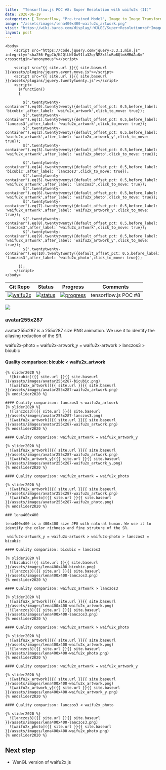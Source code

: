```yaml
---
title:  "Tensorflow.js POC #8: Super Resolution with waifu2x (II)"
date: 2020-06-19
categories: [ Tensorflow, "Pre-trained Model", Image to Image Transformer ]
image: "/assets/images/lena400x400-waifu2x_artwork.png"
visit: "https://wiki.barco.com/display/~WJLEE/Super+Resolution+of+Images"
layout: post
---
```

```{r echo=FALSE, eval=FALSE}
<body>
    <script src="https://code.jquery.com/jquery-3.3.1.min.js" integrity="sha256-FgpCb/KJQlLNfOu91ta32o/NMZxltwRo8QtmkMRdAu8=" crossorigin="anonymous"></script>

    <script src="{{ site.url }}{{ site.baseurl }}/assets/plugins/jquery.event.move.js"></script>
    <script src="{{ site.url }}{{ site.baseurl }}/assets/plugins/jquery.twentytwenty.js"></script>
    <script>
      $(function()
      {

        $(".twentytwenty-container").eq(0).twentytwenty({default_offset_pct: 0.5,before_label: 'bicubic',after_label: 'waifu2x_artwork',click_to_move: true});
        $(".twentytwenty-container").eq(1).twentytwenty({default_offset_pct: 0.5,before_label: 'lanczos3',after_label: 'waifu2x_artwork',click_to_move: true});
        $(".twentytwenty-container").eq(2).twentytwenty({default_offset_pct: 0.5,before_label: 'waifu2x_artwork',after_label: 'waifu2x_artwork_y',click_to_move: true});
        $(".twentytwenty-container").eq(3).twentytwenty({default_offset_pct: 0.5,before_label: 'waifu2x_artwork',after_label: 'waifu2x_photo',click_to_move: true});

        $(".twentytwenty-container").eq(4).twentytwenty({default_offset_pct: 0.5,before_label: 'bicubic',after_label: 'lanczos3',click_to_move: true});
        $(".twentytwenty-container").eq(5).twentytwenty({default_offset_pct: 0.5,before_label: 'waifu2x_artwork',after_label: 'lanczos3',click_to_move: true});
        $(".twentytwenty-container").eq(6).twentytwenty({default_offset_pct: 0.5,before_label: 'waifu2x_artwork',after_label: 'waifu2x_photo',click_to_move: true});
        $(".twentytwenty-container").eq(7).twentytwenty({default_offset_pct: 0.5,before_label: 'waifu2x_artwork',after_label: 'waifu2x_artwork_y',click_to_move: true});
        $(".twentytwenty-container").eq(8).twentytwenty({default_offset_pct: 0.5,before_label: 'lanczos3',after_label: 'waifu2x_artwork',click_to_move: true});
        $(".twentytwenty-container").eq(9).twentytwenty({default_offset_pct: 0.5,before_label: 'waifu2x_artwork',after_label: 'waifu2x_artwork_y',click_to_move: true});
        $(".twentytwenty-container").eq(10).twentytwenty({default_offset_pct: 0.5,before_label: 'lanczos3',after_label: 'waifu2x_photo',click_to_move: true});

      });
    </script>
</body>

```

| Git Repo                                                                                                                                         | Status                                                                                                                                                                | Progress                                                                                                                    | Comments                                                     |
|--------------------------------------------------------------------------------------------------------------------------------------------------|-----------------------------------------------------------------------------------------------------------------------------------------------------------------------|----------------------------------------------------------------------------------------------------------------------------------------|--------------------------------------------------------------|
| [![waifu2x](https://img.shields.io/badge/waifu2x_tfjs-gray?logo=tensorflow)](https://git.barco.com/users/wjlee/repos/waifu2x-tfjs/browse) | [![status](https://tailab.barco.com:9443/deeplearningcomputing/waifu2x-tfjs/badges/master/pipeline.svg)](https://tailab.barco.com:9443/deeplearningcomputing/waifu2x-tfjs/pipelines) | [![progress](https://img.shields.io/badge/waifu2x_tfjs-POC-red)](http://dlc.barco.com:3002/)|tensorflow.js POC #8|


[![](https://rebrand.ly/dlc_png_url)](https://rebrand.ly/dlc_uml_url)


### avatar255x287

avatar255x287 is a 255x287 size PNG animation. We use it to identify the aliasing reduction of the SR.

waifu2x-photo = waifu2x-artwork_y = waifu2x-artwork > lanczos3 > bicubic

#### Quality comparison: bicubic < waifu2x_artwork
```{r echo=FALSE, eval=FALSE}
{% slider2020 %}
  ![bicubic]({{ site.url }}{{ site.baseurl }}/assets/images/avatar255x287-bicubic.png)
  ![waifu2x_artwork]({{ site.url }}{{ site.baseurl }}/assets/images/avatar255x287-waifu2x_artwork.png)
{% endslider2020 %}

#### Quality comparison: lanczos3 < waifu2x_artwork
{% slider2020 %}
  ![lanczos3]({{ site.url }}{{ site.baseurl }}/assets/images/avatar255x287-lanczos3.png)
  ![waifu2x_artwork]({{ site.url }}{{ site.baseurl }}/assets/images/avatar255x287-waifu2x_artwork.png)
{% endslider2020 %}

#### Quality comparison: waifu2x_artwork = waifu2x_artwork_y

{% slider2020 %}
  ![waifu2x_artwork]({{ site.url }}{{ site.baseurl }}/assets/images/avatar255x287-waifu2x_artwork.png)
  ![waifu2x_artwork_y]({{ site.url }}{{ site.baseurl }}/assets/images/avatar255x287-waifu2x_artwork_y.png)
{% endslider2020 %}

#### Quality comparison: waifu2x_artwork = waifu2x_photo

{% slider2020 %}
  ![waifu2x_artwork]({{ site.url }}{{ site.baseurl }}/assets/images/avatar255x287-waifu2x_artwork.png)
  ![waifu2x_photo]({{ site.url }}{{ site.baseurl }}/assets/images/avatar255x287-waifu2x_photo.png)
{% endslider2020 %}

### lena400x400

lena400x400 is a 400x400 size JPG with natural human. We use it to identify the color richness and fine struture of the SR.

 waifu2x-artwork_y = waifu2x-artwork > waifu2x-photo > lanczos3 = bicubic

#### Quality comparison: bicubic = lanczos3

{% slider2020 %}
  ![bicubic]({{ site.url }}{{ site.baseurl }}/assets/images/lena400x400-bicubic.png)
  ![lanczos3]({{ site.url }}{{ site.baseurl }}/assets/images/lena400x400-lanczos3.png)
{% endslider2020 %}

#### Quality comparison: waifu2x_artwork > lanczos3

{% slider2020 %}
  ![waifu2x_artwork]({{ site.url }}{{ site.baseurl }}/assets/images/lena400x400-waifu2x_artwork.png)
  ![lanczos3]({{ site.url }}{{ site.baseurl }}/assets/images/lena400x400-lanczos3.png)
{% endslider2020 %}

#### Quality comparison: waifu2x_artwork > waifu2x_photo

{% slider2020 %}
  ![waifu2x_artwork]({{ site.url }}{{ site.baseurl }}/assets/images/lena400x400-waifu2x_artwork.png)
  ![lanczos3]({{ site.url }}{{ site.baseurl }}/assets/images/lena400x400-waifu2x_photo.png)
{% endslider2020 %}

#### Quality comparison: waifu2x_artwork = waifu2x_artwork_y

{% slider2020 %}
  ![waifu2x_artwork]({{ site.url }}{{ site.baseurl }}/assets/images/lena400x400-waifu2x_artwork.png)
  ![waifu2x_artwork_y]({{ site.url }}{{ site.baseurl }}/assets/images/lena400x400-waifu2x_artwork_y.png)
{% endslider2020 %}

#### Quality comparison: lanczos3 < waifu2x_photo

{% slider2020 %}
  ![lanczos3]({{ site.url }}{{ site.baseurl }}/assets/images/lena400x400-lanczos3.png)
  ![waifu2x_photo]({{ site.url }}{{ site.baseurl }}/assets/images/lena400x400-waifu2x_photo.png)
{% endslider2020 %}
```
## Next step
* WenGL version of waifu2x.js




